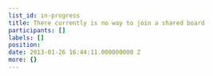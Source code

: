 ```yaml
---
list_id: in-progress
title: There currently is no way to join a shared board
participants: []
labels: []
position: 
date: 2013-01-26 16:44:11.000000000 Z
more: {}
---
```


